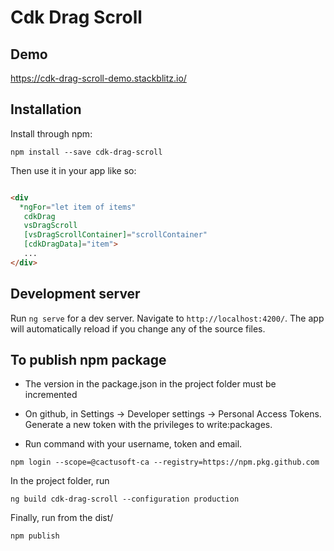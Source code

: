 # Cdk Drag Scroll

## Demo

https://cdk-drag-scroll-demo.stackblitz.io/

## Installation

Install through npm:

```
npm install --save cdk-drag-scroll

```

Then use it in your app like so:

```html

<div
  *ngFor="let item of items"
   cdkDrag
   vsDragScroll
   [vsDragScrollContainer]="scrollContainer"
   [cdkDragData]="item">
   ...
</div>

```

## Development server

Run `ng serve` for a dev server. Navigate to `http://localhost:4200/`. The app will automatically reload if you change any of the source files.

## To publish npm package

- The version in the package.json in the project folder must be incremented
- On github, in Settings -> Developer settings -> Personal Access Tokens. Generate a new token with the privileges to write:packages.

- Run command with your username, token and email.
```
npm login --scope=@cactusoft-ca --registry=https://npm.pkg.github.com
```

In the project folder, run
```
ng build cdk-drag-scroll --configuration production
```

Finally, run from the dist/<project-name>
```
npm publish
```
